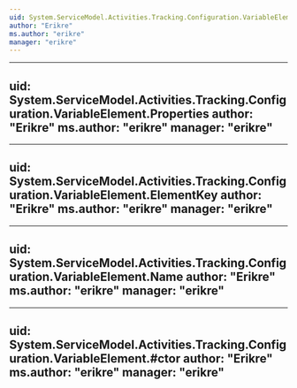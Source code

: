 ```yaml
---
uid: System.ServiceModel.Activities.Tracking.Configuration.VariableElement
author: "Erikre"
ms.author: "erikre"
manager: "erikre"
---
```


---
uid: System.ServiceModel.Activities.Tracking.Configuration.VariableElement.Properties
author: "Erikre"
ms.author: "erikre"
manager: "erikre"
---

---
uid: System.ServiceModel.Activities.Tracking.Configuration.VariableElement.ElementKey
author: "Erikre"
ms.author: "erikre"
manager: "erikre"
---

---
uid: System.ServiceModel.Activities.Tracking.Configuration.VariableElement.Name
author: "Erikre"
ms.author: "erikre"
manager: "erikre"
---

---
uid: System.ServiceModel.Activities.Tracking.Configuration.VariableElement.#ctor
author: "Erikre"
ms.author: "erikre"
manager: "erikre"
---
